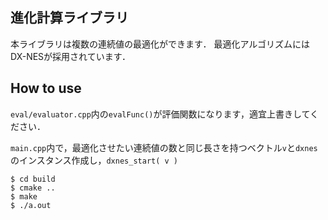 ## 進化計算ライブラリ
本ライブラリは複数の連続値の最適化ができます．
最適化アルゴリズムにはDX-NESが採用されています．


## How to use
`eval/evaluator.cpp`内の`evalFunc()`が評価関数になります，適宜上書きしてください．

`main.cpp`内で，最適化させたい連続値の数と同じ長さを持つベクトル`v`と`dxnes`のインスタンス作成し，`dxnes_start( v )`

`$ cd build`<br>
`$ cmake ..`<br>
`$ make`<br>
`$ ./a.out`<br>
